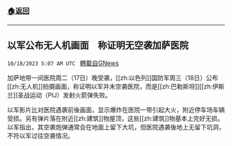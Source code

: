 ###  [:house:返回](README.md)
---


## 以军公布无人机画面　称证明无空袭加萨医院
`10/18/2023 5:07 AM UTC ` [轉載自GNews](https://gnews.org/articles/1848554)

加萨地带一间医院周二（17日）晚受袭，[[zh:以色列]]国防军周三（18日）公布[[zh:无人机]]拍摄画面，称证明以军并未空袭医院，而是[[zh:巴勒斯坦]][[zh:伊斯兰]]圣战运动（PIJ）发射火箭弹失败。

以军影片比对医院遇袭前後画面，显示爆炸在医院一带引起大火，附近停车场车辆受损。另有弹片落在附近[[zh:建筑]]物屋顶，这些[[zh:建筑]]物基本上完好无损。以军指出，其空袭炮弹通常会在地面上留下大坑，但医院遇袭後地上无留下坑洞，不符以军过往空袭情况。
